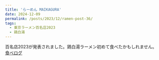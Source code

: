 ```yaml
---
title: 'らーめん MAIKAGURA'
date: 2024-12-09
permalink: /posts/2023/12/ramen-post-36/
tags:
  - 東京ラーメン百名店2023
  - 鶏白湯
---
```


百名店2023が発表されました。鶏白湯ラーメン初めて食べたかもしれません。
[食べログ](https://tabelog.com/tokyo/A1318/A131813/13218425/)

